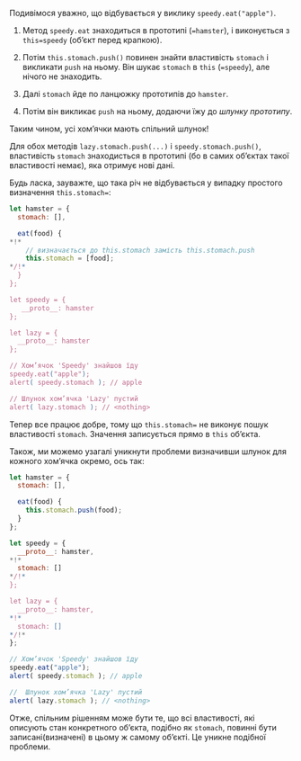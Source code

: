 Подивімося уважно, що відбувається у виклику `speedy.eat("apple")`.

1. Метод `speedy.eat` знаходиться в прототипі (`=hamster`), і виконується з `this=speedy` (об’єкт перед крапкою).

2. Потім `this.stomach.push()` повинен знайти властивість `stomach` і викликати `push` на ньому. Він шукає `stomach` в `this` (`=speedy`), але нічого не знаходить.

3. Далі `stomach` йде по ланцюжку прототипів до `hamster`.

4. Потім він викликає `push` на ньому, додаючи їжу до *шлунку прототипу*.

Таким чином, усі хом’ячки мають спільний шлунок!

Для обох методів `lazy.stomach.push(...)` і `speedy.stomach.push()`, властивість `stomach` знаходисться в прототипі (бо в самих об’єктах такої властивості немає), яка отримує нові дані.

Будь ласка, зауважте, що така річ не відбувається у випадку простого визначення `this.stomach=`:

```js run
let hamster = {
  stomach: [],

  eat(food) {
*!*
    // визначається до this.stomach замість this.stomach.push
    this.stomach = [food];
*/!*
  }
};

let speedy = {
   __proto__: hamster
};

let lazy = {
  __proto__: hamster
};

// Хом’ячок 'Speedy' знайшов їду
speedy.eat("apple");
alert( speedy.stomach ); // apple

// Шлунок хом’ячка 'Lazy' пустий
alert( lazy.stomach ); // <nothing>
```

Тепер все працює добре, тому що `this.stomach=` не виконує пошук властивості `stomach`. Значення записується прямо в `this` об’єкта.

Також, ми можемо узагалі уникнути проблеми визначивши шлунок для кожного хом’ячка окремо, ось так:

```js run
let hamster = {
  stomach: [],

  eat(food) {
    this.stomach.push(food);
  }
};

let speedy = {
  __proto__: hamster,
*!*
  stomach: []
*/!*
};

let lazy = {
  __proto__: hamster,
*!*
  stomach: []
*/!*
};

// Хом’ячок 'Speedy' знайшов їду
speedy.eat("apple");
alert( speedy.stomach ); // apple

//  Шлунок хом’ячка 'Lazy' пустий
alert( lazy.stomach ); // <nothing>
```

Отже, спільним рішенням може бути те, що всі властивості, які описують стан конкретного об’єкта, подібно як `stomach`, повинні бути записані(визначені) в цьому ж самому об’єкті. Це уникне подібної проблеми.
